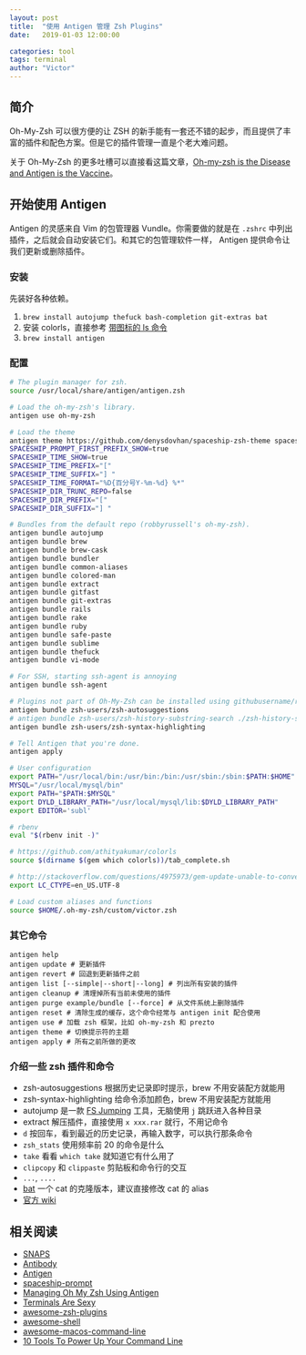 ```yaml
---
layout: post
title:  "使用 Antigen 管理 Zsh Plugins"
date:   2019-01-03 12:00:00

categories: tool
tags: terminal
author: "Victor"
---
```


## 简介

Oh-My-Zsh 可以很方便的让 ZSH 的新手能有一套还不错的起步，而且提供了丰富的插件和配色方案。但是它的插件管理一直是个老大难问题。

关于 Oh-My-Zsh 的更多吐槽可以直接看这篇文章，[Oh-my-zsh is the Disease and Antigen is the Vaccine](https://joshldavis.com/2014/07/26/oh-my-zsh-is-a-disease-antigen-is-the-vaccine/)。

## 开始使用 Antigen

Antigen 的灵感来自 Vim 的包管理器 Vundle。你需要做的就是在 `.zshrc` 中列出插件，之后就会自动安装它们。和其它的包管理软件一样， Antigen 提供命令让我们更新或删除插件。

### 安装

先装好各种依赖。

1. `brew install autojump thefuck bash-completion git-extras bat`
2. 安装 colorls，直接参考 [带图标的 ls 命令](/tool/color-ls/)
3. `brew install antigen`

### 配置

```bash
# The plugin manager for zsh.
source /usr/local/share/antigen/antigen.zsh

# Load the oh-my-zsh's library.
antigen use oh-my-zsh

# Load the theme
antigen theme https://github.com/denysdovhan/spaceship-zsh-theme spaceship
SPACESHIP_PROMPT_FIRST_PREFIX_SHOW=true
SPACESHIP_TIME_SHOW=true
SPACESHIP_TIME_PREFIX="["
SPACESHIP_TIME_SUFFIX="] "
SPACESHIP_TIME_FORMAT="%D{百分号Y-%m-%d} %*"
SPACESHIP_DIR_TRUNC_REPO=false
SPACESHIP_DIR_PREFIX="["
SPACESHIP_DIR_SUFFIX="] "

# Bundles from the default repo (robbyrussell's oh-my-zsh).
antigen bundle autojump
antigen bundle brew
antigen bundle brew-cask
antigen bundle bundler
antigen bundle common-aliases
antigen bundle colored-man
antigen bundle extract
antigen bundle gitfast
antigen bundle git-extras
antigen bundle rails
antigen bundle rake
antigen bundle ruby
antigen bundle safe-paste
antigen bundle sublime
antigen bundle thefuck
antigen bundle vi-mode

# For SSH, starting ssh-agent is annoying
antigen bundle ssh-agent

# Plugins not part of Oh-My-Zsh can be installed using githubusername/repo
antigen bundle zsh-users/zsh-autosuggestions
# antigen bundle zsh-users/zsh-history-substring-search ./zsh-history-substring-search.zsh
antigen bundle zsh-users/zsh-syntax-highlighting

# Tell Antigen that you're done.
antigen apply

# User configuration
export PATH="/usr/local/bin:/usr/bin:/bin:/usr/sbin:/sbin:$PATH:$HOME"
MYSQL="/usr/local/mysql/bin"
export PATH="$PATH:$MYSQL"
export DYLD_LIBRARY_PATH="/usr/local/mysql/lib:$DYLD_LIBRARY_PATH"
export EDITOR='subl'

# rbenv
eval "$(rbenv init -)"

# https://github.com/athityakumar/colorls
source $(dirname $(gem which colorls))/tab_complete.sh

# http://stackoverflow.com/questions/4975973/gem-update-unable-to-convert-xe7-to-utf-8-in-conversion-from-ascii-8bit-to-u
export LC_CTYPE=en_US.UTF-8

# Load custom aliases and functions
source $HOME/.oh-my-zsh/custom/victor.zsh
```

### 其它命令

```
antigen help
antigen update # 更新插件
antigen revert # 回退到更新插件之前
antigen list [--simple|--short|--long] # 列出所有安装的插件
antigen cleanup # 清理掉所有当前未使用的插件
antigen purge example/bundle [--force] # 从文件系统上删除插件
antigen reset # 清除生成的缓存，这个命令经常与 antigen init 配合使用
antigen use # 加载 zsh 框架，比如 oh-my-zsh 和 prezto
antigen theme # 切换提示符的主题
antigen apply # 所有之前所做的更改
```

### 介绍一些 zsh 插件和命令

* zsh-autosuggestions 根据历史记录即时提示，brew 不用安装配方就能用
* zsh-syntax-highlighting 给命令添加颜色，brew 不用安装配方就能用
* autojump 是一款 [FS Jumping](https://github.com/robbyrussell/oh-my-zsh/wiki/Plugins-Overview#fs-jumping) 工具，无脑使用 `j` 跳跃进入各种目录
* extract 解压插件，直接使用 `x xxx.rar` 就行，不用记命令
* `d` 按回车，看到最近的历史记录，再输入数字，可以执行那条命令
* `zsh_stats` 使用频率前 20 的命令是什么
* `take` 看看 `which take` 就知道它有什么用了
* `clipcopy` 和 `clippaste` 剪贴板和命令行的交互
* `...`, `....`
* [bat](https://github.com/chinanf-boy/bat-zh) 一个 cat 的克隆版本，建议直接修改 cat 的 alias
* [官方 wiki](https://github.com/robbyrussell/oh-my-zsh/wiki)

## 相关阅读

* [SNAPS](https://snapcraft.io/)
* [Antibody](http://getantibody.github.io/)
* [Antigen](https://github.com/zsh-users/antigen/)
* [spaceship-prompt](https://github.com/denysdovhan/spaceship-prompt)
* [Managing Oh My Zsh Using Antigen](https://amitd.co/blog/managing-oh-my-zsh-using-antigen)
* [Terminals Are Sexy](https://terminalsare.sexy/)
* [awesome-zsh-plugins](https://project-awesome.org/unixorn/awesome-zsh-plugins)
* [awesome-shell](https://github.com/alebcay/awesome-shell)
* [awesome-macos-command-line](https://github.com/herrbischoff/awesome-macos-command-line)
* [10 Tools To Power Up Your Command Line](https://dev.to/_darrenburns/10-tools-to-power-up-your-command-line-4id4)
